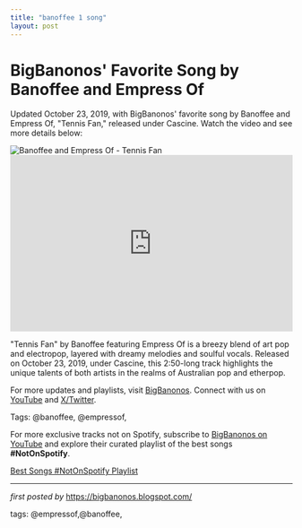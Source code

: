 ```yaml
---
title: "banoffee 1 song"
layout: post
---
```

<!-- Post Title -->
<h1 >BigBanonos' Favorite Song by Banoffee and Empress Of</h1> <!-- Introductory Text -->
<p >Updated October 23, 2019, with BigBanonos' favorite song by Banoffee and Empress Of, "Tennis Fan," released under Cascine. Watch the video and see more details below:</p> <!-- Featured Image -->
<div > <img src="https://i.ytimg.com/vi/VhS5MB9cLY8/sddefault.jpg" alt="Banoffee and Empress Of - Tennis Fan" />
</div> <!-- YouTube Video Embed -->
<div > <iframe width="100%" height="315" src="https://www.youtube.com/embed/VhS5MB9cLY8" title="Banoffee - Tennis Fan ft. Empress Of (Official Video)" frameborder="0" allow="accelerometer; autoplay; clipboard-write; encrypted-media; gyroscope; picture-in-picture; web-share" referrerpolicy="strict-origin-when-cross-origin" allowfullscreen></iframe>
</div> <!-- Song Information -->
<div > <p>"Tennis Fan" by Banoffee featuring Empress Of is a breezy blend of art pop and electropop, layered with dreamy melodies and soulful vocals. Released on October 23, 2019, under Cascine, this 2:50-long track highlights the unique talents of both artists in the realms of Australian pop and etherpop.</p>
</div> <!-- Footer Links -->
<div > <p>For more updates and playlists, visit <a href="https://bigbanonos.blogspot.com/" target="_blank">BigBanonos</a>. Connect with us on <a href="https://www.youtube.com/@BigBanonos" target="_blank">YouTube</a> and <a href="https://x.com/bigbanonos" target="_blank">X/Twitter</a>.</p>
</div> <!-- Tags -->
<p >Tags: @banoffee, @empressof,</p>


<!--Subscribe and Playlist Links-->
<div>
    <p>For more exclusive tracks not on Spotify, subscribe to <a href="https://www.youtube.com/@BigBanonos" target="_blank">BigBanonos on YouTube</a> and explore their curated playlist of the best songs <strong>#NotOnSpotify</strong>.</p>
    <p><a href="https://www.youtube.com/playlist?list=PLtuNtuTatqI0kFahUCbtbfenC_ET5O_tr" target="_blank">Best Songs #NotOnSpotify Playlist<br /></a></p></div>

<hr />

<p><em>first posted by</em> <a href="https://bigbanonos.blogspot.com/" rel="noopener" target="_new">https://bigbanonos.blogspot.com/</a></p>

<p>tags: @empressof,@banoffee,</p>

